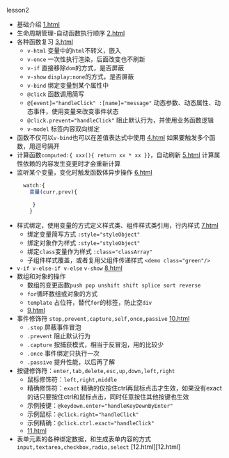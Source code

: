lesson2
* 基础介绍 [1.html](1.html)
* 生命周期管理-自动函数执行顺序 [2.html](2.html)
* 各种函数复习 [3.html](3.html)
  * `v-html` 变量中的`html`不转义，嵌入
  * `v-once` 一次性执行渲染，后面改变也不刷新
  * `v-if` 直接移除`dom`的方式，是否屏蔽
  * `v-show` `display:none`的方式，是否屏蔽
  * `v-bind` 绑定变量到某个属性中
  * `@click` 函数调用简写
  * `@[event]="handleClick" :[name]="message"` 动态参数、动态属性、动态事件，使用变量来改变事件状态
  * `@click.prevent="handleClick"`  阻止默认行为，并使用业务函数逻辑
  * `v-model` 标签内容双向绑定
* 函数不仅可以`v-bind`也可以在差值表达式中使用 [4.html](4.html) 如果要触发多个函数，用逗号隔开
* 计算函数`computed:{ xxx(){ return xx * xx }}`，自动刷新 [5.html](5.html) 计算属性依赖的内容发生变更时才会重新计算
* 监听某个变量，变化时触发函数体异步操作  [6.html](6.html)
  ```js
    watch:{ 
      变量(curr,prev){

       }
      }
  ```
* 样式绑定，使用变量的方式定义样式类、组件样式类引用，行内样式 [7.html](7.html)
  * 绑定变量简写方式 `:style="styleObject"`
  * 绑定对象作为样式 `:style="styleObject"`
  * 绑定`class`变量作为样式 `:class="classArray"`
  * 子组件样式覆盖，或者复用父组件传递样式 `<demo class="green"/>`
* `v-if v-else-if v-else`  `v-show` [8.html](8.html)
* 数组和对象的操作 
  * 数组的变更函数`push pop unshift shift splice sort reverse`
  * `for`循环数组或对象的方式
  * `template` 占位符，替代`for`的标签，防止空`div` 
  * [9.html](9.html)
* 事件修饰符  `stop,prevent,capture,self,once,passive` [10.html](10.html)
  * `.stop` 屏蔽事件冒泡
  * `.prevent` 阻止默认行为 
  * `.capture` 按捕获模式，相当于反冒泡，用的比较少 
  * `.once` 事件绑定只执行一次
  * `.passive` 提升性能，以后再了解
* 按键修饰符：`enter,tab,delete,esc,up,down,left,right` 
  * 鼠标修饰符：`left,right,middle`
  * 精确修饰符：`exact` 精确的仅按住ctrl再鼠标点击才生效，如果没有exact的话只要按住ctrl和鼠标点击，同时任意按住其他按键也生效
  * 示例按键：`@keydown.enter="handleKeyDownByEnter"`
  * 示例鼠标：`@click.right="handleClick"`
  * 示例精确：`@click.ctrl.exact="handleClick"`
  * [11.html](11.html)
* 表单元素的各种绑定数据，和生成表单内容的方式 `input,textarea,checkbox,radio,select` [12.html][12.html]
